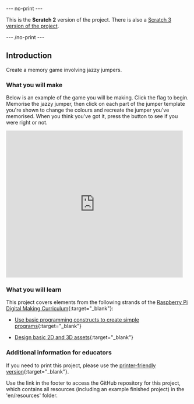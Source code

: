 --- no-print ---

This is the **Scratch 2** version of the project. There is also a [Scratch 3 version of the project](https://projects.raspberrypi.org/en/projects/jazzy-jumpers).

--- /no-print ---

## Introduction

Create a memory game involving jazzy jumpers.

### What you will make

Below is an example of the game you will be making. Click the flag to begin. Memorise the jazzy jumper, then click on each part of the jumper template you're shown to change the colours and recreate the jumper you've memorised. When you think you've got it, press the button to see if you were right or not.

<div class="scratch-preview">
  <iframe allowtransparency="true" width="485" height="402" src="https://scratch.mit.edu/projects/embed/181128192/?autostart=false" frameborder="0"></iframe>
</div>


### What you will learn

This project covers elements from the following strands of the [Raspberry Pi Digital Making Curriculum](http://rpf.io/curriculum){:target="_blank"}:

+ [Use basic programming constructs to create simple programs](https://curriculum.raspberrypi.org/programming/creator/){:target="_blank"}

+ [Design basic 2D and 3D assets](https://curriculum.raspberrypi.org/design/creator/){:target="_blank"}

### Additional information for educators

If you need to print this project, please use the [printer-friendly version](https://projects.raspberrypi.org/en/projects/jazzy-jumpers-scratch2/print){:target="_blank"}.

Use the link in the footer to access the GitHub repository for this project, which contains all resources (including an example finished project) in the 'en/resources' folder.
